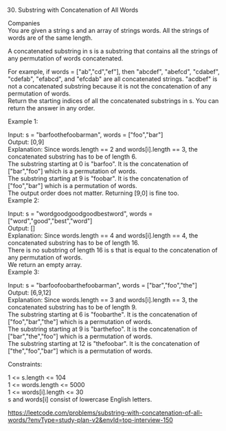30. Substring with Concatenation of All Words  

Companies  
You are given a string s and an array of strings words. All the strings of words are of the same length.  

A concatenated substring in s is a substring that contains all the strings of any permutation of words concatenated.  

For example, if words = ["ab","cd","ef"], then "abcdef", "abefcd", "cdabef", "cdefab", "efabcd", and "efcdab" are all concatenated strings. "acdbef" is not a  concatenated substring because it is not the concatenation of any permutation of words.  
Return the starting indices of all the concatenated substrings in s. You can return the answer in any order.  

 

Example 1:  

Input: s = "barfoothefoobarman", words = ["foo","bar"]  
Output: [0,9]  
Explanation: Since words.length == 2 and words[i].length == 3, the concatenated substring has to be of length 6.  
The substring starting at 0 is "barfoo". It is the concatenation of ["bar","foo"] which is a permutation of words.  
The substring starting at 9 is "foobar". It is the concatenation of ["foo","bar"] which is a permutation of words.  
The output order does not matter. Returning [9,0] is fine too.  
Example 2:  

Input: s = "wordgoodgoodgoodbestword", words = ["word","good","best","word"]  
Output: []  
Explanation: Since words.length == 4 and words[i].length == 4, the concatenated substring has to be of length 16.  
There is no substring of length 16 is s that is equal to the concatenation of any permutation of words.  
We return an empty array.  
Example 3:  

Input: s = "barfoofoobarthefoobarman", words = ["bar","foo","the"]  
Output: [6,9,12]  
Explanation: Since words.length == 3 and words[i].length == 3, the concatenated substring has to be of length 9.  
The substring starting at 6 is "foobarthe". It is the concatenation of ["foo","bar","the"] which is a permutation of words.  
The substring starting at 9 is "barthefoo". It is the concatenation of ["bar","the","foo"] which is a permutation of words.  
The substring starting at 12 is "thefoobar". It is the concatenation of ["the","foo","bar"] which is a permutation of words.  
 

Constraints:  

1 <= s.length <= 104  
1 <= words.length <= 5000  
1 <= words[i].length <= 30  
s and words[i] consist of lowercase English letters.  

https://leetcode.com/problems/substring-with-concatenation-of-all-words/?envType=study-plan-v2&envId=top-interview-150  
